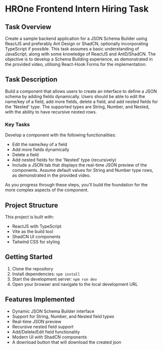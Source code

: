 # HROne Frontend Intern Hiring Task

## Task Overview
Create a sample backend application for a JSON Schema Builder using ReactJS and preferably Ant Design or ShadCN, optionally incorporating TypeScript if possible. This task assumes a basic understanding of JavaScript, along with some knowledge of ReactJS and AntD/ShadCN. The objective is to develop a Schema Building experience, as demonstrated in the provided video, utilising React-Hook Forms for the implementation.

## Task Description
Build a component that allows users to create an interface to define a JSON schema by adding fields dynamically. Users should be able to edit the name/key of a field, add more fields, delete a field, and add nested fields for the 'Nested' type. The supported types are String, Number, and Nested, with the ability to have recursive nested rows.

### Key Tasks
Develop a component with the following functionalities:
- Edit the name/key of a field
- Add more fields dynamically
- Delete a field
- Add nested fields for the 'Nested' type (recursively)
- Include a JSON tab that displays the real-time JSON preview of the components. Assume default values for String and Number type rows, as demonstrated in the provided video.




As you progress through these steps, you'll build the foundation for the more complex aspects of the component.

## Project Structure
This project is built with:
- ReactJS with TypeScript
- Vite as the build tool
- ShadCN UI components
- Tailwind CSS for styling


## Getting Started
1. Clone the repository
2. Install dependencies: `npm install`
3. Start the development server: `npm run dev`
4. Open your browser and navigate to the local development URL

## Features Implemented
- Dynamic JSON Schema Builder interface
- Support for String, Number, and Nested field types
- Real-time JSON preview
- Recursive nested field support
- Add/Delete/Edit field functionality
- Modern UI with ShadCN components
- A download button that will download the created json
